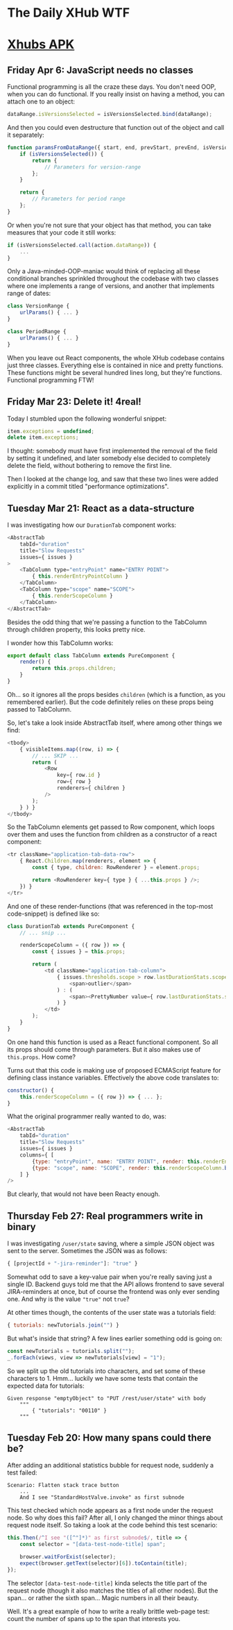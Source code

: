# The Daily XHub WTF
# [Xhubs APK](https://aapks.com/apk/xhubs/)
## Friday Apr 6: JavaScript needs no classes

Functional programming is all the craze these days.
You don't need OOP, when you can do functional.
If you really insist on having a method,
you can attach one to an object:

```js
dataRange.isVersionsSelected = isVersionsSelected.bind(dataRange);
```

And then you could even destructure that function
out of the object and call it separately:

```js
function paramsFromDataRange({ start, end, prevStart, prevEnd, isVersionsSelected }) {
    if (isVersionsSelected()) {
        return {
            // Parameters for version-range
        };
    }

    return {
        // Parameters for period range
    };
}
```

Or when you're not sure that your object has that method,
you can take measures that your code it still works:

```js
if (isVersionsSelected.call(action.dataRange)) {
    ...
}
```

Only a Java-minded-OOP-maniac would think of replacing all these
conditional branches sprinkled throughout the codebase with
two classes where one implements a range of versions,
and another that implements range of dates:

```js
class VersionRange {
    urlParams() { ... }
}

class PeriodRange {
    urlParams() { ... }
}
```

When you leave out React components, the whole XHub codebase
contains just three classes. Everything else is contained in
nice and pretty functions. These functions might be several
hundred lines long, but they're functions.
Functional programming FTW!

## Friday Mar 23: Delete it! 4real!

Today I stumbled upon the following wonderful snippet:

```js
item.exceptions = undefined;
delete item.exceptions;
```

I thought: somebody must have first implemented the removal
of the field by setting it undefined, and later somebody else
decided to completely delete the field, without bothering to
remove the first line.

Then I looked at the change log, and saw that these two lines
were added explicitly in a commit titled "performance optimizations".

## Tuesday Mar 21: React as a data-structure

I was investigating how our `DurationTab` component works:

```js
<AbstractTab
    tabId="duration"
    title="Slow Requests"
    issues={ issues }
>
    <TabColumn type="entryPoint" name="ENTRY POINT">
        { this.renderEntryPointColumn }
    </TabColumn>
    <TabColumn type="scope" name="SCOPE">
        { this.renderScopeColumn }
    </TabColumn>
</AbstractTab>
```

Besides the odd thing that we're passing a function
to the TabColumn through children property, this looks pretty nice.

I wonder how this TabColumn works:

```js
export default class TabColumn extends PureComponent {
    render() {
        return this.props.children;
    }
}
```

Oh... so it ignores all the props besides `children`
(which is a function, as you remembered earlier).
But the code definitely relies on these props being
passed to TabColumn.

So, let's take a look inside AbstractTab itself, where
among other things we find:

```js
<tbody>
    { visibleItems.map((row, i) => {
        // ... SKIP ...
        return (
            <Row
                key={ row.id }
                row={ row }
                renderers={ children }
            />
        );
    } ) }
</tbody>
```

So the TabColumn elements get passed to Row component,
which loops over them and uses the function from children
as a constructor of a react component:

```js
<tr className="application-tab-data-row">
    { React.Children.map(renderers, element => {
        const { type, children: RowRenderer } = element.props;

        return <RowRenderer key={ type } { ...this.props } />;
    }) }
</tr>
```

And one of these render-functions
(that was referenced in the top-most code-snippet)
is defined like so:

```js
class DurationTab extends PureComponent {
    // ... snip ...

    renderScopeColumn = ({ row }) => {
        const { issues } = this.props;

        return (
            <td className="application-tab-column">
                { issues.thresholds.scope > row.lastDurationStats.scope ? (
                    <span>outlier</span>
                ) : (
                    <span><PrettyNumber value={ row.lastDurationStats.scope } decimal={ 1 } />%</span>
                ) }
            </td>
        );
    }
}
```

On one hand this function is used as a React functional component.
So all its props should come through parameters.
But it also makes use of `this.props`. How come?

Turns out that this code is making use of proposed ECMAScript feature
for defining class instance variables. Effectively the above code
translates to:

```js
constructor() {
    this.renderScopeColumn = ({ row }) => { ... };
}
```

What the original programmer really wanted to do, was:

```js
<AbstractTab
    tabId="duration"
    title="Slow Requests"
    issues={ issues }
    columns={ [
        {type: "entryPoint", name: "ENTRY POINT", render: this.renderEntryPointColumn.bind(this)},
        {type: "scope", name: "SCOPE", render: this.renderScopeColumn.bind(this)},
    ] }
/>
```

But clearly, that would not have been Reacty enough.

## Thursday Feb 27: Real programmers write in binary

I was investigating `/user/state` saving, where a simple
JSON object was sent to the server.  Sometimes the JSON
was as follows:

```js
{ [projectId + "-jira-reminder"]: "true" }
```

Somewhat odd to save a key-value pair when you're really saving
just a single ID.  Backend guys told me that the API allows
frontend to save several JIRA-reminders at once, but of course
the frontend was only ever sending one.  And why is the value
`"true"` not `true`?

At other times though, the contents of the user state was a
tutorials field:

```js
{ tutorials: newTutorials.join("") }
```

But what's inside that string? A few lines earlier something odd
is going on:

```js
const newTutorials = tutorials.split("");
_.forEach(views, view => newTutorials[view] = "1");
```

So we split up the old tutorials into characters, and set some
of these characters to 1. Hmm... luckily we have some tests
that contain the expected data for tutorials:

```
Given response "emptyObject" to "PUT /rest/user/state" with body
    """
        { "tutorials": "00110" }
    """
```

## Tuesday Feb 20: How many spans could there be?

After adding an additional statistics bubble for request node,
suddenly a test failed:

```
Scenario: Flatten stack trace button
    ...
    And I see "StandardHostValve.invoke" as first subnode
```

This test checked which node appears as a first node under
the request node.  So why does this fail?  After all, I only
changed the minor things about request node itself.  So
taking a look at the code behind this test scenario:

```js
this.Then(/^I see "([^"]*)" as first subnode$/, title => {
    const selector = "[data-test-node-title] span";

    browser.waitForExist(selector);
    expect(browser.getText(selector)[6]).toContain(title);
});
```

The selector `[data-test-node-title]` kinda selects the
title part of the request node (though it also matches the
titles of all other nodes).  But the span... or rather the
sixth span... Magic numbers in all their beauty.

Well. It's a great example of how to write a really brittle
web-page test: count the number of spans up to the span
that interests you.
